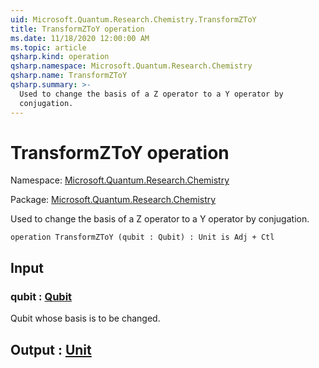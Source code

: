 ```yaml
---
uid: Microsoft.Quantum.Research.Chemistry.TransformZToY
title: TransformZToY operation
ms.date: 11/18/2020 12:00:00 AM
ms.topic: article
qsharp.kind: operation
qsharp.namespace: Microsoft.Quantum.Research.Chemistry
qsharp.name: TransformZToY
qsharp.summary: >-
  Used to change the basis of a Z operator to a Y operator by
  conjugation.
---
```


# TransformZToY operation

Namespace: [Microsoft.Quantum.Research.Chemistry](xref:Microsoft.Quantum.Research.Chemistry)

Package: [Microsoft.Quantum.Research.Chemistry](https://nuget.org/packages/Microsoft.Quantum.Research.Chemistry)


Used to change the basis of a Z operator to a Y operator byconjugation.

```qsharp
operation TransformZToY (qubit : Qubit) : Unit is Adj + Ctl
```


## Input

### qubit : [Qubit](xref:microsoft.quantum.lang-ref.qubit)

Qubit whose basis is to be changed.



## Output : [Unit](xref:microsoft.quantum.lang-ref.unit)

